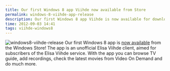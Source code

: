 ```yaml
---
title: Our first Windows 8 app Viihde now available from Store
permalink: windows-8-viihde-app-release
description: Our first Windows 8 app Viihde is now available for download from the Windows Store.
time: 2012-09-03 14:41
tags: viihde-windows8
---
```

![windows8-viihde-release](/news/content/windows8-viihde-release.png)
Our first Windows 8 app is [now available](apps.microsoft.com/webpdp/fi-FI/app/viihde/8fb16caf-f1e3-4a36-b00e-3dbd33013c91) from the Windows Store! The app is an unofficial Elisa Viihde client, aimed for subscribers of the Elisa Viihde service. With the app you can browse TV guide, add recordings, check the latest movies from Video On Demand and do much more.